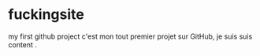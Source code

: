 # fuckingsite
my first github project
c'est mon tout premier projet sur GitHub, je suis suis content .